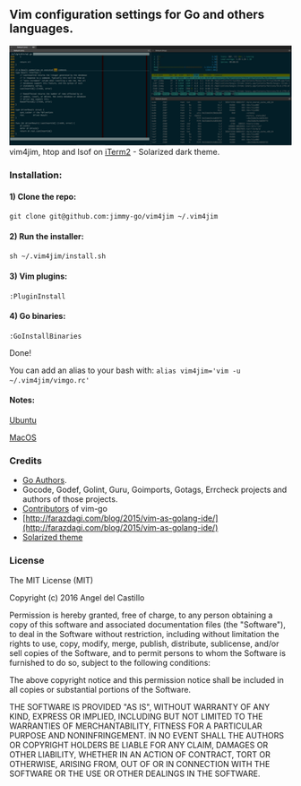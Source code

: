 ## Vim configuration settings for Go and others languages.

![preview pic](https://github.com/jimmy-go/vim4jim/blob/master/preview.png?1)
vim4jim, htop and lsof on [iTerm2](http://iterm2.com) - Solarized dark theme.

### Installation:

#### 1) Clone the repo:
```
git clone git@github.com:jimmy-go/vim4jim ~/.vim4jim
```

#### 2) Run the installer:
```
sh ~/.vim4jim/install.sh
```

#### 3) Vim plugins:

```
:PluginInstall
```

#### 4) Go binaries:

```
:GoInstallBinaries
```
Done!

You can add an alias to your bash with: ```alias vim4jim='vim -u ~/.vim4jim/vimgo.rc'```

#### Notes:

[Ubuntu](NOTES.md#Ubuntu)

[MacOS](NOTES.md#OSX)

### Credits

* [Go Authors](https://golang.org).
* Gocode, Godef, Golint, Guru, Goimports, Gotags, Errcheck projects and
  authors of those projects.
* [Contributors](https://github.com/fatih/vim-go/graphs/contributors) of vim-go
* [http://farazdagi.com/blog/2015/vim-as-golang-ide/](http://farazdagi.com/blog/2015/vim-as-golang-ide/)
* [Solarized theme](http://ethanschoonover.com/solarized)

### License

The MIT License (MIT)

Copyright (c) 2016 Angel del Castillo

Permission is hereby granted, free of charge, to any person obtaining a copy
of this software and associated documentation files (the "Software"), to deal
in the Software without restriction, including without limitation the rights
to use, copy, modify, merge, publish, distribute, sublicense, and/or sell
copies of the Software, and to permit persons to whom the Software is
furnished to do so, subject to the following conditions:

The above copyright notice and this permission notice shall be included in all
copies or substantial portions of the Software.

THE SOFTWARE IS PROVIDED "AS IS", WITHOUT WARRANTY OF ANY KIND, EXPRESS OR
IMPLIED, INCLUDING BUT NOT LIMITED TO THE WARRANTIES OF MERCHANTABILITY,
FITNESS FOR A PARTICULAR PURPOSE AND NONINFRINGEMENT. IN NO EVENT SHALL THE
AUTHORS OR COPYRIGHT HOLDERS BE LIABLE FOR ANY CLAIM, DAMAGES OR OTHER
LIABILITY, WHETHER IN AN ACTION OF CONTRACT, TORT OR OTHERWISE, ARISING FROM,
OUT OF OR IN CONNECTION WITH THE SOFTWARE OR THE USE OR OTHER DEALINGS IN THE
SOFTWARE.
